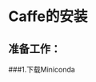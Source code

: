

Caffe的安装
======================================

准备工作：
------------------------
###1.下载Miniconda


